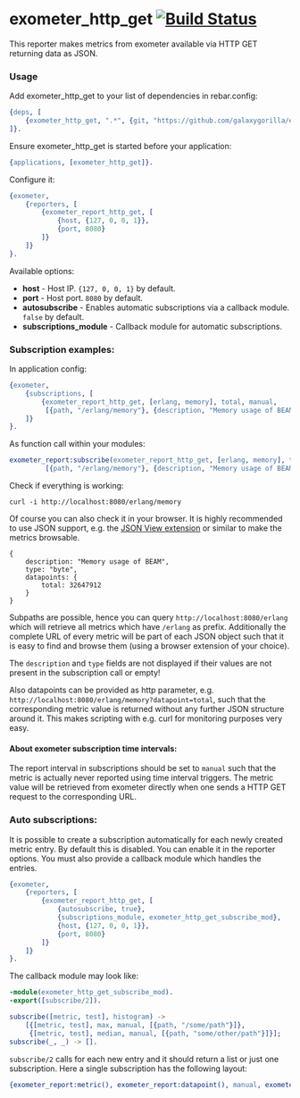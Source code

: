 # exometer_http_get [![Build Status](https://travis-ci.org/GalaxyGorilla/exometer_http_get.svg)](https://travis-ci.org/GalaxyGorilla/exometer_http_get)

This reporter makes metrics from exometer available via HTTP GET returning data as JSON.

### Usage

Add exometer_http_get to your list of dependencies in rebar.config:

```erlang
{deps, [
    {exometer_http_get, ".*", {git, "https://github.com/galaxygorilla/exometer_http_get.git", "master"}}
]}.
```

Ensure exometer_http_get is started before your application:

```erlang
{applications, [exometer_http_get]}.
```

Configure it:

```erlang
{exometer,
    {reporters, [
        {exometer_report_http_get, [
            {host, {127, 0, 0, 1}},
            {port, 8080}
        ]}
    ]}
}.
```

Available options:

* __host__ - Host IP. `{127, 0, 0, 1}` by default.
* __port__ - Host port. `8080` by default.
* __autosubscribe__ - Enables automatic subscriptions via a callback module. `false` by default.
* __subscriptions_module__ - Callback module for automatic subscriptions.


### Subscription examples:

In application config:

```erlang
{exometer,
    {subscriptions, [
        {exometer_report_http_get, [erlang, memory], total, manual,
         [{path, "/erlang/memory"}, {description, "Memory usage of BEAM"}, {type, "byte"}]},
    ]}
}.
```

As function call within your modules:

```erlang
exometer_report:subscribe(exometer_report_http_get, [erlang, memory], total, manual,
         [{path, "/erlang/memory"}, {description, "Memory usage of BEAM"}, {type, "byte"}]).
```

Check if everything is working:

```
curl -i http://localhost:8080/erlang/memory
```

Of course you can also check it in your browser. It is highly recommended to use JSON support, e.g. the [JSON View extension](https://chrome.google.com/webstore/detail/jsonview/chklaanhfefbnpoihckbnefhakgolnmc?hl=en) or similar to make the metrics browsable.

```
{
    description: "Memory usage of BEAM",
    type: "byte",
    datapoints: {
        total: 32647912
    }
}
```

Subpaths are possible, hence you can query `http://localhost:8080/erlang` which will retrieve all metrics which have `/erlang` as prefix. Additionally the complete URL of every metric will be part of each JSON object such that it is easy to find and browse them (using a browser extension of your choice).

The `description` and `type` fields are not displayed if their values are not present in the subscription call or empty!

Also datapoints can be provided as http parameter, e.g. `http://localhost:8080/erlang/memory?datapoint=total`, such that the corresponding metric value is returned without any further JSON structure around it. This makes scripting with e.g. curl for monitoring purposes very easy.

#### About exometer subscription time intervals:

The report interval in subscriptions should be set to `manual` such that the metric is actually never reported using time interval triggers. The metric value will be retrieved from exometer directly when one sends a HTTP GET request to the corresponding URL.

### Auto subscriptions:

It is possible to create a subscription automatically for each newly created metric entry. By default this is disabled. You can enable it in the reporter options. You must also provide a callback module which handles the entries.

```erlang
{exometer,
    {reporters, [
        {exometer_report_http_get, [
            {autosubscribe, true},
            {subscriptions_module, exometer_http_get_subscribe_mod},
            {host, {127, 0, 0, 1}},
            {port, 8080}
        ]}
    ]}
}.
```

The callback module may look like:

```erlang
-module(exometer_http_get_subscribe_mod).
-export([subscribe/2]).

subscribe([metric, test], histogram) ->
    [{[metric, test], max, manual, [{path, "/some/path"}]},
     {[metric, test], median, manual, [{path, "some/other/path"}]}];
subscribe(_, _) -> [].
```

`subscribe/2` calls for each new entry and it should return a list or just one subscription. Here a single subscription has the following layout:

```erlang
{exometer_report:metric(), exometer_report:datapoint(), manual, exometer_report:extra()}
```
